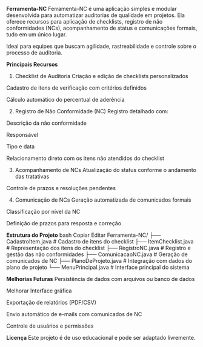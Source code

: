 **Ferramenta-NC**
Ferramenta-NC é uma aplicação simples e modular desenvolvida para automatizar auditorias de qualidade em projetos.
Ela oferece recursos para aplicação de checklists, registro de não conformidades (NCs), acompanhamento de status e comunicações formais, tudo em um único lugar.

Ideal para equipes que buscam agilidade, rastreabilidade e controle sobre o processo de auditoria.

**Principais Recursos**
1. Checklist de Auditoria
Criação e edição de checklists personalizados

Cadastro de itens de verificação com critérios definidos

Cálculo automático do percentual de aderência

2. Registro de Não Conformidade (NC)
Registro detalhado com:

Descrição da não conformidade

Responsável

Tipo e data

Relacionamento direto com os itens não atendidos do checklist

3. Acompanhamento de NCs
Atualização do status conforme o andamento das tratativas

Controle de prazos e resoluções pendentes

4. Comunicação de NCs
Geração automatizada de comunicados formais

Classificação por nível da NC

Definição de prazos para resposta e correção

**Estrutura do Projeto**
bash
Copiar
Editar
Ferramenta-NC/
├── CadastroItem.java         # Cadastro de itens do checklist
├── ItemChecklist.java        # Representação dos itens do checklist
├── RegistroNC.java           # Registro e gestão das não conformidades
├── ComunicacaoNC.java        # Geração de comunicados de NC
├── PlanoDeProjeto.java       # Integração com dados do plano de projeto
└── MenuPrincipal.java        # Interface principal do sistema


**Melhorias Futuras**
Persistência de dados com arquivos ou banco de dados

Melhorar Interface gráfica

Exportação de relatórios (PDF/CSV)

Envio automático de e-mails com comunicados de NC

Controle de usuários e permissões



**Licença**
Este projeto é de uso educacional e pode ser adaptado livremente.

